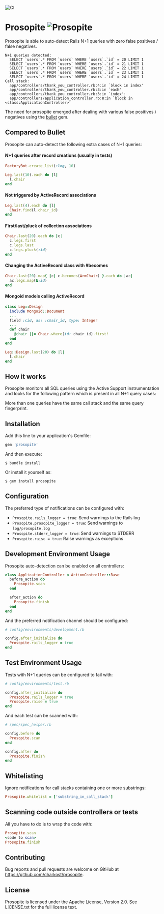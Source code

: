 ![CI](https://github.com/charkost/prosopite/actions/workflows/ci.yml/badge.svg)

# Prosopite ![Prosopite](https://raw.githubusercontent.com/charkost/prosopite/main/icon.png)

Prosopite is able to auto-detect Rails N+1 queries with zero false positives / false negatives.

```
N+1 queries detected:
  SELECT `users`.* FROM `users` WHERE `users`.`id` = 20 LIMIT 1
  SELECT `users`.* FROM `users` WHERE `users`.`id` = 21 LIMIT 1
  SELECT `users`.* FROM `users` WHERE `users`.`id` = 22 LIMIT 1
  SELECT `users`.* FROM `users` WHERE `users`.`id` = 23 LIMIT 1
  SELECT `users`.* FROM `users` WHERE `users`.`id` = 24 LIMIT 1
Call stack:
  app/controllers/thank_you_controller.rb:4:in `block in index'
  app/controllers/thank_you_controller.rb:3:in `each'
  app/controllers/thank_you_controller.rb:3:in `index':
  app/controllers/application_controller.rb:8:in `block in <class:ApplicationController>'
```

The need for prosopite emerged after dealing with various false positives / negatives using the
[bullet](https://github.com/flyerhzm/bullet) gem.

## Compared to Bullet

Prosopite can auto-detect the following extra cases of N+1 queries:

#### N+1 queries after record creations (usually in tests)

```ruby
FactoryBot.create_list(:leg, 10)

Leg.last(10).each do |l|
  l.chair
end
```

#### Not triggered by ActiveRecord associations

```ruby
Leg.last(4).each do |l|
  Chair.find(l.chair_id)
end
```

#### First/last/pluck of collection associations

```ruby
Chair.last(20).each do |c|
  c.legs.first
  c.legs.last
  c.legs.pluck(:id)
end
```

#### Changing the ActiveRecord class with #becomes

```ruby
Chair.last(20).map{ |c| c.becomes(ArmChair) }.each do |ac|
  ac.legs.map(&:id)
end
```

#### Mongoid models calling ActiveRecord

```ruby
class Leg::Design
  include Mongoid::Document
  ...
  field :cid, as: :chair_id, type: Integer
  ...
  def chair
    @chair ||= Chair.where(id: chair_id).first!
  end
end

Leg::Design.last(20) do |l|
  l.chair
end
```

## How it works

Prosopite monitors all SQL queries using the Active Support instrumentation
and looks for the following pattern which is present in all N+1 query cases:

More than one queries have the same call stack and the same query fingerprint.

## Installation

Add this line to your application's Gemfile:

```ruby
gem 'prosopite'
```

And then execute:

    $ bundle install

Or install it yourself as:

    $ gem install prosopite

## Configuration

The preferred type of notifications can be configured with:

* `Prosopite.rails_logger = true`: Send warnings to the Rails log
* `Prosopite.prosopite_logger = true`: Send warnings to `log/prosopite.log`
* `Prosopite.stderr_logger = true`: Send warnings to STDERR
* `Prosopite.raise = true`: Raise warnings as exceptions

## Development Environment Usage

Prosopite auto-detection can be enabled on all controllers:

```ruby
class ApplicationController < ActionController::Base
  before_action do
    Prosopite.scan
  end

  after_action do
    Prosopite.finish
  end
end
```
And the preferred notification channel should be configured:

```ruby
# config/environments/development.rb

config.after_initialize do
  Prosopite.rails_logger = true
end
```

## Test Environment Usage

Tests with N+1 queries can be configured to fail with:

```ruby
# config/environments/test.rb

config.after_initialize do
  Prosopite.rails_logger = true
  Prosopite.raise = true
end
```

And each test can be scanned with:

```ruby
# spec/spec_helper.rb

config.before do
  Prosopite.scan
end

config.after do
  Prosopite.finish
end
```

## Whitelisting

Ignore notifications for call stacks containing one or more substrings:

```ruby
Prosopite.whitelist = ['substring_in_call_stack']
```

## Scanning code outside controllers or tests

All you have to do is to wrap the code with:

```ruby
Prosopite.scan
<code to scan>
Prosopite.finish
```

## Contributing

Bug reports and pull requests are welcome on GitHub at https://github.com/charkost/prosopite.

## License

Prosopite is licensed under the Apache License, Version 2.0. See LICENSE.txt for the full license text.
